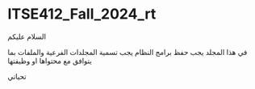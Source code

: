 # ITSE412_Fall_2024_rt

السلام عليكم

في هذا المجلد يجب حفظ برامج النظام
يجب تسمية المجلدات الفرعية والملفات بما يتوافق مع محتواها او وظيفتها

تحياتي
